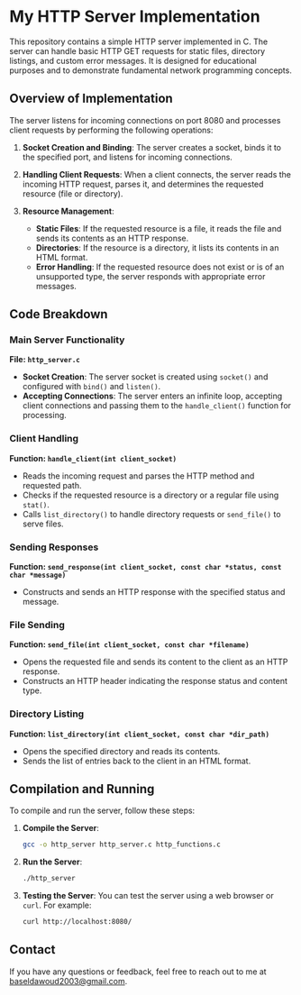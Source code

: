 # My HTTP Server Implementation

This repository contains a simple HTTP server implemented in C. The server can handle basic HTTP GET requests for static files, directory listings, and custom error messages. It is designed for educational purposes and to demonstrate fundamental network programming concepts.

## Overview of Implementation

The server listens for incoming connections on port 8080 and processes client requests by performing the following operations:

1. **Socket Creation and Binding**: The server creates a socket, binds it to the specified port, and listens for incoming connections.

2. **Handling Client Requests**: When a client connects, the server reads the incoming HTTP request, parses it, and determines the requested resource (file or directory).

3. **Resource Management**:
   - **Static Files**: If the requested resource is a file, it reads the file and sends its contents as an HTTP response.
   - **Directories**: If the resource is a directory, it lists its contents in an HTML format.
   - **Error Handling**: If the requested resource does not exist or is of an unsupported type, the server responds with appropriate error messages.

## Code Breakdown

### Main Server Functionality

**File: `http_server.c`**

- **Socket Creation**: The server socket is created using `socket()` and configured with `bind()` and `listen()`.
- **Accepting Connections**: The server enters an infinite loop, accepting client connections and passing them to the `handle_client()` function for processing.

### Client Handling

**Function: `handle_client(int client_socket)`**

- Reads the incoming request and parses the HTTP method and requested path.
- Checks if the requested resource is a directory or a regular file using `stat()`.
- Calls `list_directory()` to handle directory requests or `send_file()` to serve files.

### Sending Responses

**Function: `send_response(int client_socket, const char *status, const char *message)`**

- Constructs and sends an HTTP response with the specified status and message.

### File Sending

**Function: `send_file(int client_socket, const char *filename)`**

- Opens the requested file and sends its content to the client as an HTTP response.
- Constructs an HTTP header indicating the response status and content type.

### Directory Listing

**Function: `list_directory(int client_socket, const char *dir_path)`**

- Opens the specified directory and reads its contents.
- Sends the list of entries back to the client in an HTML format.

## Compilation and Running

To compile and run the server, follow these steps:

1. **Compile the Server**:
   ```bash
   gcc -o http_server http_server.c http_functions.c


2. **Run the Server**:
   ```bash
   ./http_server
   ```

3. **Testing the Server**:
   You can test the server using a web browser or `curl`. For example:
   ```bash
   curl http://localhost:8080/
   ```

## Contact

If you have any questions or feedback, feel free to reach out to me at [baseldawoud2003@gmail.com](mailto:baseldawoud2003@gmail.com).
